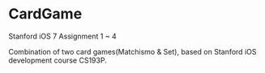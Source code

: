 CardGame
========

Stanford iOS 7 Assignment 1 ~ 4

Combination of two card games(Matchismo & Set), based on Stanford iOS development course CS193P. 
